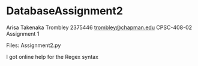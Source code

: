 # DatabaseAssignment2

Arisa Takenaka Trombley
2375446
trombley@chapman.edu
CPSC-408-02
Assignment 1

Files: Assignment2.py

I got online help for the Regex syntax
